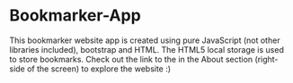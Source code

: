# Bookmarker-App
This bookmarker website app is created using pure JavaScript (not other libraries included), bootstrap and HTML. 
The HTML5 local storage is used to store bookmarks. 
Check out the link to the in the About section (right-side of the screen) to explore the website :)
